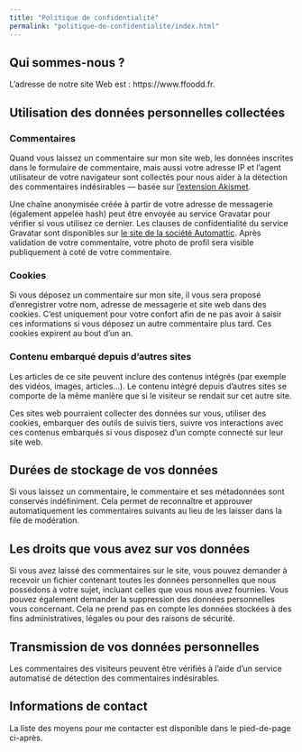 ```yaml
---
title: "Politique de confidentialité"
permalink: "politique-de-confidentialite/index.html"
---
```

<h2>Qui sommes-nous ?</h2>
<p>L’adresse de notre site Web est : https://www.ffoodd.fr.</p>
<h2>Utilisation des données personnelles collectées</h2>
<h3>Commentaires</h3>
<p>Quand vous laissez un commentaire sur mon site web, les données inscrites dans le formulaire de commentaire, mais aussi votre adresse IP et l’agent utilisateur de votre navigateur sont collectés pour nous aider à la détection des commentaires indésirables — basée sur <a href="https://fr.wordpress.org/plugins/akismet/">l’extension Akismet</a>.</p>
<p>Une chaîne anonymisée créée à partir de votre adresse de messagerie (également appelée hash) peut être envoyée au service Gravatar pour vérifier si vous utilisez ce dernier. Les clauses de confidentialité du service Gravatar sont disponibles sur <a href="https://automattic.com/privacy/">le site de la société Automattic</a>. Après validation de votre commentaire, votre photo de profil sera visible publiquement à coté de votre commentaire.</p>
<h3>Cookies</h3>
<p>Si vous déposez un commentaire sur mon site, il vous sera proposé d’enregistrer votre nom, adresse de messagerie et site web dans des cookies. C’est uniquement pour votre confort afin de ne pas avoir à saisir ces informations si vous déposez un autre commentaire plus tard. Ces cookies expirent au bout d’un an.</p>
<h3>Contenu embarqué depuis d’autres sites</h3>
<p>Les articles de ce site peuvent inclure des contenus intégrés (par exemple des vidéos, images, articles…). Le contenu intégré depuis d’autres sites se comporte de la même manière que si le visiteur se rendait sur cet autre site.</p>
<p>Ces sites web pourraient collecter des données sur vous, utiliser des cookies, embarquer des outils de suivis tiers, suivre vos interactions avec ces contenus embarqués si vous disposez d’un compte connecté sur leur site web.</p>
<h2>Durées de stockage de vos données</h2>
<p>Si vous laissez un commentaire, le commentaire et ses métadonnées sont conservés indéfiniment. Cela permet de reconnaître et approuver automatiquement les commentaires suivants au lieu de les laisser dans la file de modération.</p>
<h2>Les droits que vous avez sur vos données</h2>
<p>Si vous avez laissé des commentaires sur le site, vous pouvez demander à recevoir un fichier contenant toutes les données personnelles que nous possédons à votre sujet, incluant celles que vous nous avez fournies. Vous pouvez également demander la suppression des données personnelles vous concernant. Cela ne prend pas en compte les données stockées à des fins administratives, légales ou pour des raisons de sécurité.</p>
<h2>Transmission de vos données personnelles</h2>
<p>Les commentaires des visiteurs peuvent être vérifiés à l’aide d’un service automatisé de détection des commentaires indésirables.</p>
<h2>Informations de contact</h2>
<p>La liste des moyens pour me contacter est disponible dans le pied-de-page ci-après.</p>
